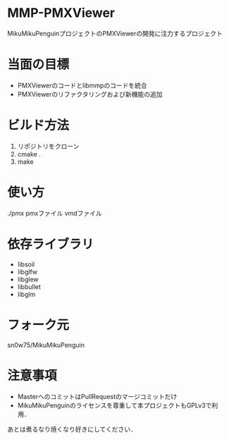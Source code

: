 MMP-PMXViewer
=============

MikuMikuPenguinプロジェクトのPMXViewerの開発に注力するプロジェクト

当面の目標
==========

* PMXViewerのコードとlibmmpのコードを統合
* PMXViewerのリファクタリングおよび新機能の追加

ビルド方法
==========

1. リポジトリをクローン
2. cmake .
3. make

使い方
======

./pmx pmxファイル vmdファイル

依存ライブラリ
=============

* libsoil
* libglfw
* libglew
* libbullet
* libglm


フォーク元
==========

sn0w75/MikuMikuPenguin

注意事項
========

* MasterへのコミットはPullRequestのマージコミットだけ
* MikuMikuPenguinのライセンスを尊重して本プロジェクトもGPLv3で利用．

あとは煮るなり焼くなり好きにしてください．
